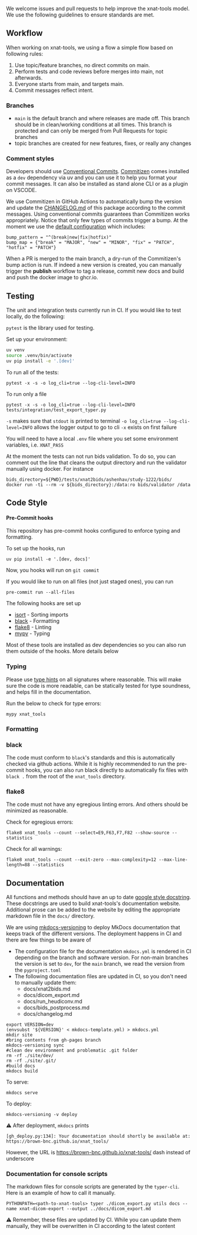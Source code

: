 We welcome issues and pull requests to help improve the xnat-tools model.  We use the following guidelines to ensure standards are met.

## Workflow

When working on xnat-tools, we using a flow a simple flow based on following rules:

1. Use topic/feature branches, no direct commits on main.
2. Perform tests and code reviews before merges into main, not afterwards.
3. Everyone starts from main, and targets main.
4. Commit messages reflect intent.

### Branches

* `main` is the default branch and where releases are made off. This branch should be in clean/working conditions at all times. This branch is protected and can only be merged from Pull Requests for topic branches
* topic branches are created for new features, fixes, or really any changes

### Comment styles

Developers should use [Conventional Commits](https://www.conventionalcommits.org/en/v1.0.0/). [Commitizen](https://commitizen-tools.github.io/commitizen/) comes installed as a `dev` dependency via uv and you can use it to help you format your commit messages. It can also be installed as stand alone CLI or as a plugin on VSCODE.

We use Commitizen in GitHub Actions to automatically bump the version and update the [CHANGELOG.md](changelog.md) of this package according to the commit messages. Using conventional commits guarantees than Commitizen works appropriately.  Notice that only few types of commits trigger a bump. At the moment we use the [default configuration](https://commitizen-tools.github.io/commitizen/customization/) which includes:

```
bump_pattern = "^(break|new|fix|hotfix)"
bump_map = {"break" = "MAJOR", "new" = "MINOR", "fix" = "PATCH", "hotfix" = "PATCH"}
```

When a PR is merged to the main branch, a dry-run of the Commitizen's bump action is run. If indeed a new version is created, you can manually trigger the **publish** workflow to tag a release, commit new docs and build and push the docker image to ghcr.io. 

## Testing

The unit and integration tests currently run in CI. If you would like to test locally, do the following:

`pytest` is the library used for testing.

Set up your environment:

```bash
uv venv
source .venv/bin/activate
uv pip install -e '.[dev]'
```
To run all of the tests:

```
pytest -x -s -o log_cli=true --log-cli-level=INFO
```

To run only a file


```
pytest -x -s -o log_cli=true --log-cli-level=INFO tests/integration/test_export_typer.py
```

`-s` makes sure that `stdout` is printed to terminal
`-o log_cli=true --log-cli-level=INFO` allows the logger output to go to cli
`-x` exists on first failure

You will need to have a local `.env` file where you set some environment variables, i.e. `XNAT_PASS`

At the moment the tests can not run bids validation. To do so, you can comment out the line that cleans the output directory and run the validator manually using docker. For instance

```
bids_directory=${PWD}/tests/xnat2bids/ashenhav/study-1222/bids/
docker run -ti --rm -v ${bids_directory}:/data:ro bids/validator /data
```

## Code Style

#### Pre-Commit hooks

This repository has pre-commit hooks configured to enforce typing and formatting.

To set up the hooks, run 

```
uv pip install -e '.[dev, docs]'
```

Now, you hooks will run on `git commit`

If you would like to run on all files (not just staged ones), you can run

```
pre-commit run --all-files
```

The following hooks are set up 
- [isort](https://github.com/timothycrosley/isort) - Sorting imports
- [black](https://github.com/ambv/black) - Formatting
- [flake8](https://gitlab.com/pycqa/flake8) - Linting
- [mypy](https://github.com/pre-commit/mirrors-mypy) - Typing

Most of these tools are installed as dev dependencies so you can also run them outside of the hooks. More details below

### Typing

Please use [type hints](https://mypy.readthedocs.io/en/stable/) on all signatures where reasonable.  This will make sure the code is more readable, can be statically tested for type soundness, and helps fill in the documentation.

Run the below to check for type errors:
```
mypy xnat_tools
```

### Formatting

### black

The code must conform to `black`'s standards and this is automatically checked via github actions.  While it is highly recommended to run the pre-commit hooks, you can also run black directly  to automatically fix files with `black .` from the root of the `xnat_tools` directory.

### flake8
The code must not have any egregious linting errors. And others should be minimized as reasonable.

Check for egregious errors:
```
flake8 xnat_tools --count --select=E9,F63,F7,F82 --show-source --statistics
```

Check for all warnings:
```
flake8 xnat_tools --count --exit-zero --max-complexity=12 --max-line-length=88 --statistics
```


## Documentation

All functions and methods should have an up to date [google style docstring](https://sphinxcontrib-napoleon.readthedocs.io/en/latest/example_google.html).  These docstrings are used to build xnat-tools's documentation website.  Additional prose can be added to the website by editing the appropriate markdown file in the `docs/` directory.

We are using [mkdocs-versioning](https://github.com/zayd62/mkdocs-versioning) to deploy MkDocs documentation that keeps track of the different versions. The deployment happens in CI and there are few things to be aware of

* The configuration file for the documentation `mkdocs.yml` is rendered in CI depending on the branch and software version. For non-main branches the version is set to `dev`, for the `main` branch, we read the version from the `pyproject.toml`
* The following documentation files are updated in CI, so you don't need to manually update them:
    - docs/xnat2bids.md
    - docs/dicom_export.md
    - docs/run_heudiconv.md
    - docs/bids_postprocess.md
    - docs/changelog.md

```
export VERSION=dev
(envsubst '${VERSION}' < mkdocs-template.yml) > mkdocs.yml
mkdir site
#bring contents from gh-pages branch
mkdocs-versioning sync 
#clean dev environment and problematic .git folder
rm -rf ./site/dev/
rm -rf ./site/.git/
#build docs
mkdocs build
```

To serve:
```
mkdocs serve
```

To deploy:
```
mkdocs-versioning -v deploy
```

⚠ After deployment, `mkdocs` prints

```
[gh_deploy.py:134]: Your documentation should shortly be available at: https://brown-bnc.github.io/xnat_tools/ 
```

However, the URL is https://brown-bnc.github.io/xnat-tools/ dash instead of underscore

### Documentation for console scripts

The markdown files for console scripts are generated by the `typer-cli`. Here is an example of how to call it manually.

```
PYTHONPATH=<path-to-xnat-tools> typer ./dicom_export.py utils docs --name xnat-dicom-export --output ../docs/dicom_export.md
```

⚠ Remember, these files are updated by CI. While you can update them manually, they will be overwritten in CI according to the latest content
